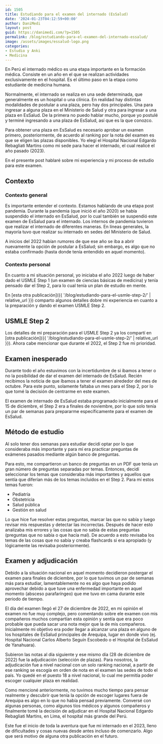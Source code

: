 ```yaml
---
id: 1505
title: Estudiando para el examen del internado (EsSalud)
date: '2024-01-23T04:12:59+00:00'
author: DaniMedi
layout: post
guid: https://danimedi.com/?p=1505
permalink: /blog/estudiando-para-el-examen-del-internado-essalud/
image: /assets/images/essalud-logo.png
categories:
- Estudio y Anki
- Medicina
---
```


En Perú el internado médico es una etapa importante en la formación médica. Consiste en un año en el que se realizan actividades exclusivamente en el hospital. Es el último paso en la etapa como estudiante de medicina humana.

Normalmente, el internado se realiza en una sede determinada, que generalmente es un hospital o una clínica. En realidad hay distintas modalidades de postular a una plaza, pero hay dos principales. Una para ingresar a alguna plaza en el Ministerio de Salud y otra para ingresar a una plaza en EsSalud. De la primera no puedo hablar mucho, porque yo postulé y terminé ingresando a una plaza de EsSalud, así que es la que conozco.

Para obtener una plaza en EsSalud es necesario aprobar un examen primero, posteriormente, de acuerdo al ranking por la nota del examen es que se eligen las plazas disponibles. Yo elegí el Hospital Nacional Edgardo Rebagliati Martins como mi sede para hacer el internado, el cual realicé el año pasado (2023).

En el presente post hablaré sobre mi experiencia y mi proceso de estudio para este examen.

## Contexto

### Contexto general

Es importante entender el contexto. Estamos hablando de una etapa post pandemia. Durante la pandemia (que inició el año 2020) se había suspendido el internado en EsSalud, por lo cual también se suspendió este examen de EsSalud para el internado. Los internos de pandemia tuvieron que realizar el internado de diferentes maneras. En líneas generales, la mayoría tuvo que realizar su internado en sedes del Ministerio de Salud.

A inicios del 2022 habían rumores de que ese año se iba a abrir nuevamente la opción de postular a EsSalud; sin embargo, es algo que no estaba confirmado (hasta donde tenía entendido en aquel momento).

### Contexto personal

En cuanto a mi situación personal, yo iniciaba el año 2022 luego de haber dado el USMLE Step 1 (un examen de ciencias básicas de medicina) y tenía pensado dar el Step 2, para lo cual tenía un plan de estudio en mente.

En [esta otra publicación]({{ '/blog/estudiando-para-el-usmle-step-2/' | relative_url }}) comparto algunos detalles dobre mi experiencia en cuanto a la preparación y dando el examen USMLE Step 2.

## USMLE Step 2

Los detalles de mi preparación para el USMLE Step 2 ya los compartí en [otra publicación]({{ '/blog/estudiando-para-el-usmle-step-2/' | relative_url }}). Ahora cabe mencionar que durante el 2022, el Step 2 fue mi prioridad.

## Examen inesperado

Durante todo el año estuvimos con la incertidumbre de si íbamos a tener o no la posibilidad de dar el examen del internado de EsSalud. Recién recibimos la noticia de que íbamos a tener el examen alrededor del mes de octubre. Para este punto, solamente faltaba un mes para el Step 2, por lo que tomé la decisión de centrarme en este examen.

El examen de internado de EsSalud estaba programado inicialmente para el 15 de diciembre, el Step 2 era a finales de noviembre, por lo que solo tenía un par de semanas para prepararme específicamente para el examen de EsSalud.

## Método de estudio

Al solo tener dos semanas para estudiar decidí optar por lo que consideraba más importante y para mí era practicar preguntas de exámenes pasados mediante algún banco de preguntas.

Para esto, me compartieron un banco de preguntas en un PDF que tenía un gran número de preguntas separadas por temas. Entonces, decidí seleccionar los temas que consideraba más importantes y aquellos que sentía que diferían más de los temas incluidos en el Step 2. Para mí estos temas fueron:

- Pediatría
- Obstetricia
- Salud pública
- Gestión en salud

Lo que hice fue resolver estas preguntas, marcar las que no sabía y luego revisar mis respuestas y detectar las incorrectas. Después de hacer esto analizaba mis errores y las cosas que no sabía de estas preguntas (preguntas que no sabía o que hacía mal). De acuerdo a esto revisaba los temas de las cosas que no sabía y creaba flashcards si era apropiado (y lógicamente las revisaba posteriormente).

## Examen y adjudicación

Debido a la situación nacional en aquel momento decidieron postergar el examen para finales de diciembre, por lo que tuvimos un par de semanas más para estudiar, lamentablemente no es algo que haya podido aprovechar debido a que tuve una enfermedad importante en aquel momento (absceso parafaríngeo) que me tuvo en cama durante este periodo de tiempo.

El día del examen llegó el 27 de diciembre de 2022, en mi opinión el examen no fue muy complejo, pero comentando sobre ele examen con mis compañeros muchos compartían esta opinión y sentía que era poco probable que pueda sacar una nota mejor que la de mis compañeros. Inicialmente mi objetivo era poder llegar a alcanzar una plaza en alguno de los hospitales de EsSalud principales de Arequipa, lugar en donde vivo (ej. Hospital Nacional Carlos Alberto Seguín Escobedo o el Hospital de EsSalud de Yanahuara).

Subieron las notas al día siguiente y ese mismo día (28 de diciembre de 2022) fue la adjudicación (selección de plazas). Para nosotros, la adjudicación fue a nivel nacional con un solo ranking nacional, a partir de ese ranking se escogía en orden de nota en el examen las sedes de todo el país. Yo quedé en el puesto 18 a nivel nacional, lo cual me permitía poder escoger cualquier plaza en realidad.

Como mencioné anteriormente, no tuvimos mucho tiempo para pensar realmente y descubrir que tenía la opción de escoger lugares fuera de Arequipa es algo en lo que no había pensad previamente. Conversé con algunas personas, como algunos tíos médicos y algunos compañeros y finalmente tomé la decisión de adjudicar en el Hospital Nacional Edgardo Rebagliati Martins, en Lima, el hospital más grande del Perú.

Este fue el inicio de toda la aventura que fue mi internado en el 2023, lleno de dificultades y cosas nuevas desde antes incluso de comenzarlo. Algo que será motivo de alguna otra publicación en el futuro.